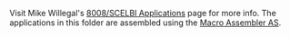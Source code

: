 Visit Mike Willegal's [8008/SCELBI Applications](http://www.willegal.net/scelbi/apps8008.html) page for more info. 
The applications in this folder are assembled using the [Macro Assembler AS](http://john.ccac.rwth-aachen.de:8000/as/).
